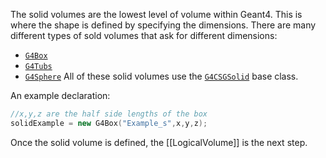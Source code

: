 The solid volumes are the lowest level of volume within Geant4. This is where the shape is defined by specifying the dimensions. There are many different types of sold volumes that ask for different dimensions:
- [`G4Box`](https://gitlab.cern.ch/geant4/geant4/-/blob/master/source/geometry/solids/CSG/include/G4Box.hh) 
- [`G4Tubs`](https://gitlab.cern.ch/geant4/geant4/-/blob/master/source/geometry/solids/CSG/include/G4Tubs.hh)
- [`G4Sphere`](https://gitlab.cern.ch/geant4/geant4/-/blob/master/source/geometry/solids/CSG/include/G4Sphere.hh)
All of these solid volumes use the [`G4CSGSolid`](https://gitlab.cern.ch/geant4/geant4/-/blob/master/source/geometry/solids/CSG/include/G4CSGSolid.hh) base class.

An example declaration:
```cpp
//x,y,z are the half side lengths of the box
solidExample = new G4Box("Example_s",x,y,z);
```

Once the solid volume is defined, the [[LogicalVolume]] is the next step. 